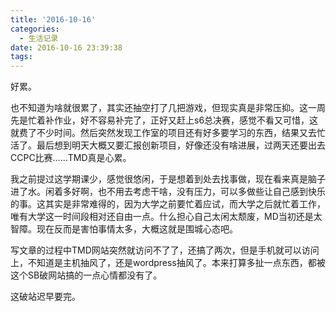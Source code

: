```yaml
---
title: '2016-10-16'
categories:
  - 生活记录
date: 2016-10-16 23:39:38
tags:
---
```


好累。

<!--more-->

也不知道为啥就很累了，其实还抽空打了几把游戏，但现实真是非常压抑。这一周先是忙着补作业，好不容易补完了，正好又赶上s6总决赛，感觉不看又可惜，这就费了不少时间。然后突然发现工作室的项目还有好多要学习的东西，结果又去忙活了。最后想到明天大概又要汇报创新项目，好像还没有啥进展，过两天还要出去CCPC比赛……TMD真是心累。

我之前提过这学期课少，感觉很悠闲，于是想着到处去找事做，现在看来真是脑子进了水。闲着多好啊，也不用去考虑干啥，没有压力，可以多做些让自己感到快乐的事。这其实是非常难得的，因为大学之前要忙着应试，而大学之后就忙着工作，唯有大学这一时间段相对还自由一点。什么担心自己太闲太颓废，MD当初还是太智障。现在反而是害怕事情太多，大概这就是围城心态吧。

写文章的过程中TMD网站突然就访问不了了，还搞了两次，但是手机就可以访问上，不知道是主机抽风了，还是wordpress抽风了。本来打算多扯一点东西，都被这个SB破网站搞的一点心情都没有了。

这破站迟早要完。
